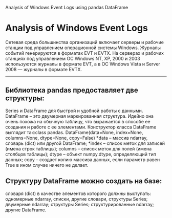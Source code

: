 Analysis of Windows Event Logs using pandas DataFrame

# Analysis of Windows Event Logs
Сетевая среда большинства организаций включает серверы и рабочие станции под управлением операционной системы Windows. Журналы событий генерируются в форматах EVT и EVTX. На серверах и рабочих станциях под управлением ОС Windows NT, XP, 2000 и 2003 используются журналы в формате EVT, а в ОС Windows Vista и Server 2008 — журналы в формате EVTX. 

---

## Библиотека pandas предоставляет две структуры: 
Series и DataFrame для быстрой и удобной работы с данными. DataFrame – это двумерная маркированная структура. Идейно она очень похожа на обычную таблицу, что выражается в способе ее создания и работе с ее элементами. Конструктор класса DataFrame выглядит так:class pandas.
DataFrame(data=None, index=None, columns=None, dtype=None, copy=False)
  *data – массив ndarray, словарь (dict) или другой DataFrame; 
  *index – список меток для записей (имена строк таблицы); 
columns – список меток для полей (имена столбцов таблицы); 
dtype – объект numpy.dtype, определяющий тип данных; 
copy – создает копию массива данных, если параметр равен True в ином случае ничего не делает.

## Структуру DataFrame можно создать на базе: 
словаря (dict) в качестве элементов которого должны выступать: одномерные ndarray, списки, другие словари, структуры Series; двумерные ndarray; структуры Series; структурированные ndarray; другие DataFrame.
